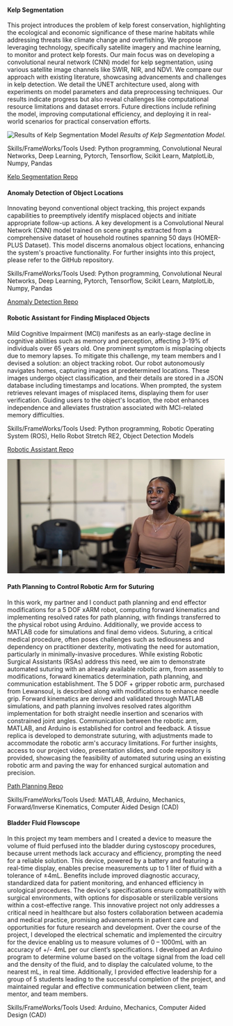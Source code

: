#### Kelp Segmentation 
This project introduces the problem of kelp forest conservation, highlighting the ecological and economic significance of these marine habitats while addressing threats like climate change and overfishing. We propose leveraging technology, specifically satellite imagery and machine learning, to monitor and protect kelp forests. Our main focus was on developing a convolutional neural network (CNN) model for kelp segmentation, using various satellite image channels like SWIR, NIR, and NDVI. We compare our approach with existing literature, showcasing advancements and challenges in kelp detection. We detail the UNET architecture used, along with experiments on model parameters and data preprocessing techniques. Our results indicate progress but also reveal challenges like computational resource limitations and dataset errors. Future directions include refining the model, improving computational efficiency, and deploying it in real-world scenarios for practical conservation efforts.

![Results of Kelp Segmentation Model](https://github.com/TofunmiSodimu/TofunmiSodimu.github.io/assets/35805326/f8ca232c-8f8b-41bd-8c09-2eaab24708ac)
*Results of Kelp Segmentation Model.*

Skills/FrameWorks/Tools Used: Python programming, Convolutional Neural Networks, Deep Learning, Pytorch, Tensorflow, Scikit Learn, MatplotLib, Numpy, Pandas

[Kelp Segmentation Repo](https://github.com/nadira30/kelp_segmentation)

#### Anomaly Detection of Object Locations
Innovating beyond conventional object tracking, this project expands capabilities to preemptively identify misplaced objects and initiate appropriate follow-up actions. A key development is a Convolutional Neural Network (CNN) model trained on scene graphs extracted from a comprehensive dataset of household routines spanning 50 days (HOMER-PLUS Dataset). This model discerns anomalous object locations, enhancing the system's proactive functionality. For further insights into this project, please refer to the GitHub repository.

Skills/FrameWorks/Tools Used: Python programming, Convolutional Neural Networks, Deep Learning, Pytorch, Tensorflow, Scikit Learn, MatplotLib, Numpy, Pandas

[Anomaly Detection Repo](https://github.com/TofunmiSodimu/Novelty-Detection)

#### Robotic Assistant for Finding Misplaced Objects
Mild Cognitive Impairment (MCI) manifests as an early-stage decline in cognitive abilities such as memory and perception, affecting 3-19% of individuals over 65 years old. One prominent symptom is misplacing objects due to memory lapses. To mitigate this challenge, my team members and I devised a solution: an object tracking robot. Our robot autonomously navigates homes, capturing images at predetermined locations. These images undergo object classification, and their details are stored in a JSON database including timestamps and locations. When prompted, the system retrieves relevant images of misplaced items, displaying them for user verification. Guiding users to the object's location, the robot enhances independence and alleviates frustration associated with MCI-related memory difficulties.

Skills/FrameWorks/Tools Used: Python programming, Robotic Operating System (ROS), Hello Robot Stretch RE2, Object Detection Models

[Robotic Assistant Repo](https://github.com/JuanRobledo12/blue_stretch)

[![Video describing process](static/assets/img/THUMBNAIL.png)](https://www.youtube.com/watch?v=QUB79UTbwvE)

#### Path Planning to Control Robotic Arm for Suturing
In this work, my partner and I conduct path planning and end effector modifications for a 5 DOF xARM robot, computing forward kinematics and implementing resolved rates for path planning, with findings transferred to the physical robot using Arduino. Additionally, we provide access to MATLAB code for simulations and final demo videos. Suturing, a critical medical procedure, often poses challenges such as tediousness and dependency on practitioner dexterity, motivating the need for automation, particularly in minimally-invasive procedures. While existing Robotic Surgical Assistants (RSAs) address this need, we aim to demonstrate automated suturing with an already available robotic arm, from assembly to modifications, forward kinematics determination, path planning, and communication establishment. The 5 DOF + gripper robotic arm, purchased from Lewansoul, is described along with modifications to enhance needle grip. Forward kinematics are derived and validated through MATLAB simulations, and path planning involves resolved rates algorithm implementation for both straight needle insertion and scenarios with constrained joint angles. Communication between the robotic arm, MATLAB, and Arduino is established for control and feedback. A tissue replica is developed to demonstrate suturing, with adjustments made to accommodate the robotic arm's accuracy limitations. For further insights, access to our project video, presentation slides, and code repository is provided, showcasing the feasibility of automated suturing using an existing robotic arm and paving the way for enhanced surgical automation and precision.

[Path Planning Repo](https://amritpal-001.github.io/projects/2022-medical-robotics-kinematics)

Skills/FrameWorks/Tools Used: MATLAB, Arduino, Mechanics, Forward/Inverse Kinematics, Computer Aided Design (CAD)

#### Bladder Fluid Flowscope
In this project my team members and I created a device to measure the volume of fluid perfused into the bladder during cystoscopy procedures, because urrent methods lack accuracy and efficiency, prompting the need for a reliable solution. This device, powered by a battery and featuring a real-time display, enables precise measurements up to 1 liter of fluid with a tolerance of ±4mL. Benefits include improved diagnostic accuracy, standardized data for patient monitoring, and enhanced efficiency in urological procedures. The device's specifications ensure compatibility with surgical environments, with options for disposable or sterilizable versions within a cost-effective range. This innovative project not only addresses a critical need in healthcare but also fosters collaboration between academia and medical practice, promising advancements in patient care and opportunities for future research and development.
Over the course of the project, I developed the electrical schematic and implemented the circuitry for the device enabling us to measure volumes of 0 – 1000mL with an accuracy of +/- 4mL per our client’s specifications. I developed an Arduino program to determine volume based on the voltage signal from the load cell and the density of the fluid, and to display the calculated volume, to the nearest mL, in real time. Additionally, I provided effective leadership for a group of 5 students leading to the successful completion of the project, and maintained regular and effective communication between client, team mentor, and team members.

Skills/FrameWorks/Tools Used: Arduino, Mechanics, Computer Aided Design (CAD)
